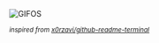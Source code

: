<div align="justify">
<picture>
    <source media="(prefers-color-scheme: dark)" srcset="https://i.ibb.co/5XKfVsHX/output-gif.gif">
    <source media="(prefers-color-scheme: light)" srcset="https://i.ibb.co/5XKfVsHX/output-gif.gif">
    <img alt="GIFOS" src="https://i.ibb.co/5XKfVsHX/output-gif.gif">
</picture>

<sub><i>inspired from [x0rzavi/github-readme-terminal](https://github.com/x0rzavi/github-readme-terminal)</i></sub>

</div>

<!-- Image deletion URL: https://ibb.co/RGjVWQwG/71299c0cccce42b298d0a57f0e24a2ed -->
